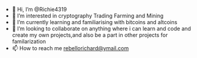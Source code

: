 - 👋 Hi, I’m @Richie4319
- 👀 I’m interested in cryptography Trading Farming and Mining
- 🌱 I’m currently learning and familiarising with bitcoins and altcoins
- 💞️ I’m looking to collaborate on anything where i can learn and code and create my own projects,and also be a part in other projects for familarization
- 📫 How to reach me rebellorichard@ymail.com

<!---
Richie4319/Richie4319 is a ✨ special ✨ repository because its `README.md` (this file) appears on your GitHub profile.
You can click the Preview link to take a look at your changes.
--->
